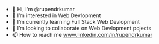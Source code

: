 - 👋 Hi, I’m @rupendrkumar
- 👀 I’m interested in Web Devlopment
- 🌱 I’m currently learning Full Stack Web Devlopment
- 💞️ I’m looking to collaborate on Web Devlopment pojects
- 📫 How to reach me www.linkedin.com/in/rupendrkumar

<!---
rupendrkumar/rupendrkumar is a ✨ special ✨ repository because its `README.md` (this file) appears on your GitHub profile.
You can click the Preview link to take a look at your changes.
--->
